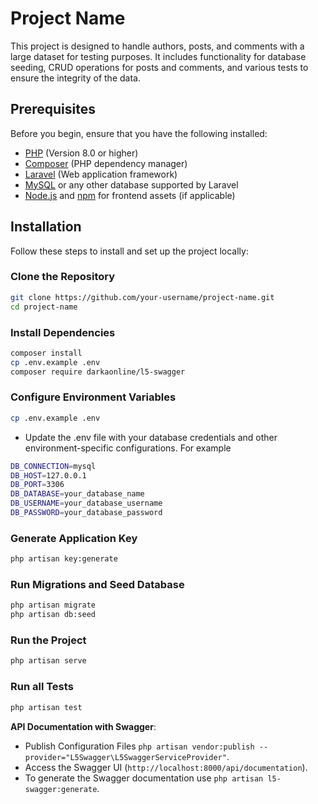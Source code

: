 # Project Name

This project is designed to handle authors, posts, and comments with a large dataset for testing purposes. It includes functionality for database seeding, CRUD operations for posts and comments, and various tests to ensure the integrity of the data.

## Prerequisites

Before you begin, ensure that you have the following installed:

-   [PHP](https://www.php.net/downloads) (Version 8.0 or higher)
-   [Composer](https://getcomposer.org/) (PHP dependency manager)
-   [Laravel](https://laravel.com/docs) (Web application framework)
-   [MySQL](https://www.mysql.com/) or any other database supported by Laravel
-   [Node.js](https://nodejs.org/) and [npm](https://www.npmjs.com/) for frontend assets (if applicable)

## Installation

Follow these steps to install and set up the project locally:

### Clone the Repository

```bash
git clone https://github.com/your-username/project-name.git
cd project-name
```
### Install Dependencies
```bash
composer install
cp .env.example .env
composer require darkaonline/l5-swagger
```

### Configure Environment Variables
```bash
cp .env.example .env
```
- Update the .env file with your database credentials and other environment-specific configurations.
For example

```bash
DB_CONNECTION=mysql
DB_HOST=127.0.0.1
DB_PORT=3306
DB_DATABASE=your_database_name
DB_USERNAME=your_database_username
DB_PASSWORD=your_database_password
```

### Generate Application Key
```bash
php artisan key:generate
```

###  Run Migrations and Seed Database
```bash
php artisan migrate
php artisan db:seed
```

### Run the Project
```bash
php artisan serve
```

### Run all Tests
```bash
php artisan test
```

**API Documentation with Swagger**: 
  - Publish Configuration Files `php artisan vendor:publish --provider="L5Swagger\L5SwaggerServiceProvider"`.
  - Access the Swagger UI (`http://localhost:8000/api/documentation`).
  - To generate the Swagger documentation use `php artisan l5-swagger:generate`.
